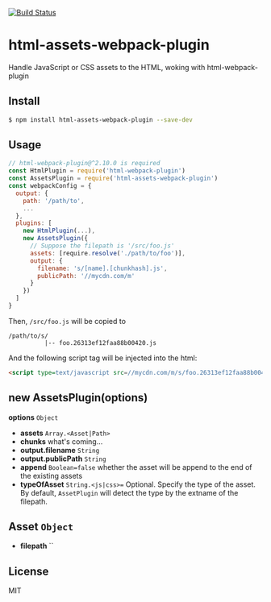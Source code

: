 [![Build Status](https://travis-ci.org/kaelzhang/html-assets-webpack-plugin.svg?branch=master)](https://travis-ci.org/kaelzhang/html-assets-webpack-plugin)
<!-- optional appveyor tst
[![Windows Build Status](https://ci.appveyor.com/api/projects/status/github/kaelzhang/html-assets-webpack-plugin?branch=master&svg=true)](https://ci.appveyor.com/project/kaelzhang/html-assets-webpack-plugin)
-->
<!-- optional npm version
[![NPM version](https://badge.fury.io/js/html-assets-webpack-plugin.svg)](http://badge.fury.io/js/html-assets-webpack-plugin)
-->
<!-- optional npm downloads
[![npm module downloads per month](http://img.shields.io/npm/dm/html-assets-webpack-plugin.svg)](https://www.npmjs.org/package/html-assets-webpack-plugin)
-->
<!-- optional dependency status
[![Dependency Status](https://david-dm.org/kaelzhang/html-assets-webpack-plugin.svg)](https://david-dm.org/kaelzhang/html-assets-webpack-plugin)
-->

# html-assets-webpack-plugin

Handle JavaScript or CSS assets to the HTML, woking with html-webpack-plugin

## Install

```sh
$ npm install html-assets-webpack-plugin --save-dev
```

## Usage

```js
// html-webpack-plugin@^2.10.0 is required
const HtmlPlugin = require('html-webpack-plugin')
const AssetsPlugin = require('html-assets-webpack-plugin')
const webpackConfig = {
  output: {
    path: '/path/to',
    ...
  },
  plugins: [
    new HtmlPlugin(...),
    new AssetsPlugin({
      // Suppose the filepath is '/src/foo.js'
      assets: [require.resolve('./path/to/foo')],
      output: {
        filename: 's/[name].[chunkhash].js',
        publicPath: '//mycdn.com/m'
      }
    })
  ]
}
```

Then, `/src/foo.js` will be copied to

```
/path/to/s/
          |-- foo.26313ef12faa88b00420.js
```

And the following script tag will be injected into the html:

```html
<script type=text/javascript src=//mycdn.com/m/s/foo.26313ef12faa88b00420.js></script>
```

## new AssetsPlugin(options)

**options** `Object`

- **assets** `Array.<Asset|Path>`
- **chunks** what's coming...
- **output.filename** `String`
- **output.publicPath** `String`
- **append** `Boolean=false` whether the asset will be append to the end of the existing assets
- **typeOfAsset** `String.<js|css>=` Optional. Specify the type of the asset. By default, `AssetPlugin` will detect the type by the extname of the filepath.

## Asset `Object`

- **filepath** ``

## License

MIT
